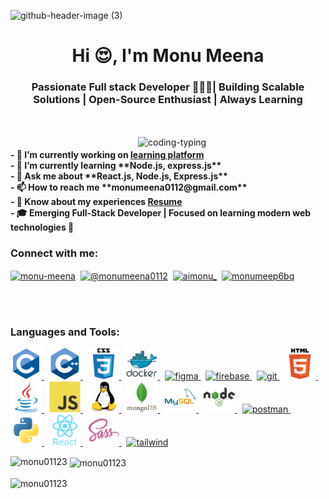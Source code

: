 
![github-header-image (3)](https://github.com/user-attachments/assets/4bf285d9-7498-4c10-8204-35b3189f269c)

<h1 align="center">Hi 😍, I'm Monu Meena</h1>
<h3 align="center">Passionate Full stack Developer 👨🏼‍🎓| Building Scalable Solutions | Open-Source Enthusiast | Always Learning</h3>
<br/>
<br/>
 <img align="right" width="300" src="https://github.com/user-attachments/assets/16d2f4c7-edf8-4146-9872-be34710abc01" alt="coding-typing" width="300"> 
 <h4 width="400">
- 🔭 I’m currently working on <a href="https://github.com/Monu01123/Minor_project">learning platform</a> <br>
- 🌱 I’m currently learning **Node.js, express.js** <br>
- 💬 Ask me about **React.js, Node.js, Express.js** <br>
- 📫 How to reach me **monumeena0112@gmail.com** <br>
- 📄 Know about my experiences <a href="https://www.canva.com/design/DAGOwnDkGsY/SxXRoBY796wFi_EVXQcVNQ/view?utlId=h4e15dc229e">Resume</a> <br>
- 🎓 Emerging Full-Stack Developer | Focused on learning modern web technologies 🚀
 </h4>

<h3 align="left">Connect with me:</h3>
<p align="left">
<a href="https://linkedin.com/in/monu-meena" target="blank"><img align="center" src="https://raw.githubusercontent.com/rahuldkjain/github-profile-readme-generator/master/src/images/icons/Social/linked-in-alt.svg" alt="monu-meena" height="40" width="50" /></a>&nbsp;
<a href="https://www.hackerrank.com/@monumeena0112" target="blank"><img align="center" src="https://raw.githubusercontent.com/rahuldkjain/github-profile-readme-generator/master/src/images/icons/Social/hackerrank.svg" alt="@monumeena0112" height="40" width="50" /></a>&nbsp;
<a href="https://www.leetcode.com/aimonu_" target="blank"><img align="center" src="https://raw.githubusercontent.com/rahuldkjain/github-profile-readme-generator/master/src/images/icons/Social/leet-code.svg" alt="aimonu_" height="40" width="50" /></a>&nbsp;
<a href="https://auth.geeksforgeeks.org/user/monumeep6bq" target="blank"><img align="center" src="https://raw.githubusercontent.com/rahuldkjain/github-profile-readme-generator/master/src/images/icons/Social/geeks-for-geeks.svg" alt="monumeep6bq" height="40" width="50" /></a>
</p>

<br/><br/>
<h3 align="left">Languages and Tools:</h3>
<p align="left">  <a href="https://www.cprogramming.com/" target="_blank" rel="noreferrer"> <img src="https://raw.githubusercontent.com/devicons/devicon/master/icons/c/c-original.svg" alt="c" width="50" height="50"/> </a> &nbsp; <a href="https://www.w3schools.com/cpp/" target="_blank" rel="noreferrer"> <img src="https://raw.githubusercontent.com/devicons/devicon/master/icons/cplusplus/cplusplus-original.svg" alt="cplusplus" width="50" height="50"/> </a> &nbsp; <a href="https://www.w3schools.com/css/" target="_blank" rel="noreferrer"> <img src="https://raw.githubusercontent.com/devicons/devicon/master/icons/css3/css3-original-wordmark.svg" alt="css3" width="50" height="50"/> </a> &nbsp; <a href="https://www.docker.com/" target="_blank" rel="noreferrer"> <img src="https://raw.githubusercontent.com/devicons/devicon/master/icons/docker/docker-original-wordmark.svg" alt="docker" width="50" height="50"/> </a> &nbsp;  <a href="https://www.figma.com/" target="_blank" rel="noreferrer"> <img src="https://www.vectorlogo.zone/logos/figma/figma-icon.svg" alt="figma" width="50" height="50"/> </a> &nbsp; <a href="https://firebase.google.com/" target="_blank" rel="noreferrer"> <img src="https://www.vectorlogo.zone/logos/firebase/firebase-icon.svg" alt="firebase" width="50" height="50"/> </a> &nbsp; <a href="https://git-scm.com/" target="_blank" rel="noreferrer"> <img src="https://www.vectorlogo.zone/logos/git-scm/git-scm-icon.svg" alt="git" width="50" height="50"/> </a> &nbsp; <a href="https://www.w3.org/html/" target="_blank" rel="noreferrer"> <img src="https://raw.githubusercontent.com/devicons/devicon/master/icons/html5/html5-original-wordmark.svg" alt="html5" width="50" height="50"/> </a> &nbsp; <a href="https://www.java.com" target="_blank" rel="noreferrer"> <img src="https://raw.githubusercontent.com/devicons/devicon/master/icons/java/java-original.svg" alt="java" width="50" height="50"/> </a> &nbsp; <a href="https://developer.mozilla.org/en-US/docs/Web/JavaScript" target="_blank" rel="noreferrer"> <img src="https://raw.githubusercontent.com/devicons/devicon/master/icons/javascript/javascript-original.svg" alt="javascript" width="50" height="50"/> </a> &nbsp; <a href="https://www.linux.org/" target="_blank" rel="noreferrer"> <img src="https://raw.githubusercontent.com/devicons/devicon/master/icons/linux/linux-original.svg" alt="linux" width="50" height="50"/> </a> &nbsp; <a href="https://www.mongodb.com/" target="_blank" rel="noreferrer"> <img src="https://raw.githubusercontent.com/devicons/devicon/master/icons/mongodb/mongodb-original-wordmark.svg" alt="mongodb" width="50" height="50"/> </a> &nbsp; <a href="https://www.mysql.com/" target="_blank" rel="noreferrer"> <img src="https://raw.githubusercontent.com/devicons/devicon/master/icons/mysql/mysql-original-wordmark.svg" alt="mysql" width="50" height="50"/> </a> &nbsp; <a href="https://nodejs.org" target="_blank" rel="noreferrer"> <img src="https://raw.githubusercontent.com/devicons/devicon/master/icons/nodejs/nodejs-original-wordmark.svg" alt="nodejs" width="50" height="50"/> </a> &nbsp; <a href="https://postman.com" target="_blank" rel="noreferrer"> <img src="https://www.vectorlogo.zone/logos/getpostman/getpostman-icon.svg" alt="postman" width="50" height="50"/> </a> &nbsp; <a href="https://www.python.org" target="_blank" rel="noreferrer"> <img src="https://raw.githubusercontent.com/devicons/devicon/master/icons/python/python-original.svg" alt="python" width="50" height="50"/> </a> &nbsp; <a href="https://reactjs.org/" target="_blank" rel="noreferrer"> <img src="https://raw.githubusercontent.com/devicons/devicon/master/icons/react/react-original-wordmark.svg" alt="react" width="50" height="50"/> </a> &nbsp; <a href="https://sass-lang.com" target="_blank" rel="noreferrer"> <img src="https://raw.githubusercontent.com/devicons/devicon/master/icons/sass/sass-original.svg" alt="sass" width="50" height="50"/> </a> &nbsp; <a href="https://tailwindcss.com/" target="_blank" rel="noreferrer"> <img src="https://www.vectorlogo.zone/logos/tailwindcss/tailwindcss-icon.svg" alt="tailwind" width="50" height="50"/> </a> </p>

<p><img align="left" src="https://github-readme-stats.vercel.app/api/top-langs?username=monu01123&show_icons=true&locale=en&layout=compact" alt="monu01123" /></p>

<p>&nbsp;<img align="center" src="https://github-readme-stats.vercel.app/api?username=monu01123&show_icons=true&locale=en" alt="monu01123" /></p>

<p><img align="center" src="https://github-readme-streak-stats.herokuapp.com/?user=monu01123&" alt="monu01123" /></p>
